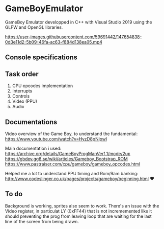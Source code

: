 # GameBoyEmulator

GameBoy Emulator developped in C++ with Visual Studio 2019 using the GLFW and OpenGL libraries.

https://user-images.githubusercontent.com/59691442/147654838-0d3e11d2-5b09-46fa-ac63-f884d138ea05.mp4

## Console specifications

## Task order

1. CPU opcodes implementation
2. Interrupts
3. Controls
4. Video (PPU)
5. Audio

## Documentations  

Video overview of the Game Boy, to understand the fundamental:
<https://www.youtube.com/watch?v=HyzD8pNlpwI>  

Main documentation i used:
<https://archive.org/details/GameBoyProgManVer1.1/mode/2up>  
<https://gbdev.gg8.se/wiki/articles/Gameboy_Bootstrap_ROM>  
<https://www.pastraiser.com/cpu/gameboy/gameboy_opcodes.html>

Helped me a lot to understand PPU timing and Rom/Ram banking:
<http://www.codeslinger.co.uk/pages/projects/gameboy/beginning.html>  ❤️  


## To do

Background is working, sprites also seem to work.
There's an issue with the Video register, in particulat LY (0xFF44) that is not incrememented like it should preventing the prog from leaving loop that are waiting for the last line of the screen from being drawn.
